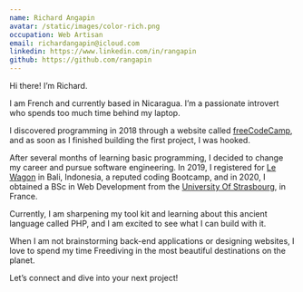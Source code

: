 ```yaml
---
name: Richard Angapin
avatar: /static/images/color-rich.png
occupation: Web Artisan
email: richardangapin@icloud.com
linkedin: https://www.linkedin.com/in/rangapin
github: https://github.com/rangapin
---
```


Hi there! I’m Richard.

I am French and currently based in Nicaragua. I’m a passionate introvert who spends too much time behind my laptop.

I discovered programming in 2018 through a website called <a href="https://www.freecodecamp.org/">freeCodeCamp</a>, and as soon as I finished building the first project, I was hooked.

After several months of learning basic programming, I decided to change my career and pursue software engineering. In 2019, I registered for <a href="https://www.lewagon.com/">Le Wagon</a> in Bali, Indonesia, a reputed coding Bootcamp, and in 2020, I obtained a BSc in Web Development from the <a href="https://en.unistra.fr/">University Of Strasbourg</a>, in France.

Currently, I am sharpening my tool kit and learning about this ancient language called PHP, and I am excited to see what I can build with it.

When I am not brainstorming back-end applications or designing websites, I love to spend my time Freediving in the most beautiful destinations on the planet.

Let’s connect and dive into your next project!
